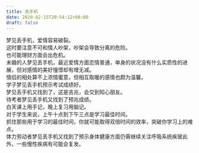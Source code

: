 ```yaml
---
title: 丢手机
date: 2020-02-15T20:54:12+08:00
draft: false
---
```


梦见丢手机，爱情容易破裂。<br>
这时要注意不可和情人吵架，吵架会导致分离的危险。<br>
也可能理财方面会出危机。<br>
未婚的人梦见丢手机，最近爱情方面恋情普通，单身的状况没有什么实质性的进展，但对感情的美好憧憬却有增无减。<br>
情侣的相处算不上浓情蜜意，但相互取暖的感情也颇为温馨。<br>
学子梦见丢手机预示考试成绩好。<br>
梦见丢手机又找到了，这是吉兆，会交到知心朋友。<br>
待考者梦见丢手机又找到了预兆成绩。<br>
白天课上用手记，晚上复习用脑记。<br>
对于学生来说，上午十点到下午三点是学习最佳时间。<br>
抓住那些用于学习的最佳时间，你就可能取得双倍时间的效率，突破你学习上的难点。<br>
体力劳动者梦见丢手机又找到了预示身体健康方面仍需继续关注呼吸系统疾玻此外，一些慢性疾病有可能会复发。<br>
